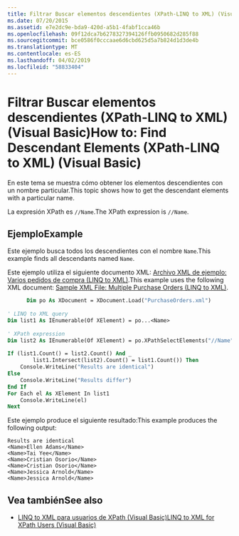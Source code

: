 ```yaml
---
title: Filtrar Buscar elementos descendientes (XPath-LINQ to XML) (Visual Basic)
ms.date: 07/20/2015
ms.assetid: e7e2dc9e-bda9-420d-a5b1-4fabf1cca46b
ms.openlocfilehash: 09f12dca7b6278327394126ffb0950682d285f88
ms.sourcegitcommit: bce0586f0cccaae6d6cbd625d5a7b824d1d3de4b
ms.translationtype: MT
ms.contentlocale: es-ES
ms.lasthandoff: 04/02/2019
ms.locfileid: "58833404"
---
```

# <a name="how-to-find-descendant-elements-xpath-linq-to-xml-visual-basic"></a><span data-ttu-id="cbdf8-102">Filtrar Buscar elementos descendientes (XPath-LINQ to XML) (Visual Basic)</span><span class="sxs-lookup"><span data-stu-id="cbdf8-102">How to: Find Descendant Elements (XPath-LINQ to XML) (Visual Basic)</span></span>
<span data-ttu-id="cbdf8-103">En este tema se muestra cómo obtener los elementos descendientes con un nombre particular.</span><span class="sxs-lookup"><span data-stu-id="cbdf8-103">This topic shows how to get the descendant elements with a particular name.</span></span>  
  
 <span data-ttu-id="cbdf8-104">La expresión XPath es `//Name`.</span><span class="sxs-lookup"><span data-stu-id="cbdf8-104">The XPath expression is `//Name`.</span></span>  
  
## <a name="example"></a><span data-ttu-id="cbdf8-105">Ejemplo</span><span class="sxs-lookup"><span data-stu-id="cbdf8-105">Example</span></span>  
 <span data-ttu-id="cbdf8-106">Este ejemplo busca todos los descendientes con el nombre `Name`.</span><span class="sxs-lookup"><span data-stu-id="cbdf8-106">This example finds all descendants named `Name`.</span></span>  
  
 <span data-ttu-id="cbdf8-107">Este ejemplo utiliza el siguiente documento XML: [Archivo XML de ejemplo: Varios pedidos de compra (LINQ to XML)](../../../../visual-basic/programming-guide/concepts/linq/sample-xml-file-multiple-purchase-orders-linq-to-xml.md).</span><span class="sxs-lookup"><span data-stu-id="cbdf8-107">This example uses the following XML document: [Sample XML File: Multiple Purchase Orders (LINQ to XML)](../../../../visual-basic/programming-guide/concepts/linq/sample-xml-file-multiple-purchase-orders-linq-to-xml.md).</span></span>  
  
```vb  
      Dim po As XDocument = XDocument.Load("PurchaseOrders.xml")  
  
' LINQ to XML query  
Dim list1 As IEnumerable(Of XElement) = po...<Name>  
  
' XPath expression  
Dim list2 As IEnumerable(Of XElement) = po.XPathSelectElements("//Name")  
  
If (list1.Count() = list2.Count() And _  
        list1.Intersect(list2).Count() = list1.Count()) Then  
    Console.WriteLine("Results are identical")  
Else  
    Console.WriteLine("Results differ")  
End If  
For Each el As XElement In list1  
    Console.WriteLine(el)  
Next  
```  
  
 <span data-ttu-id="cbdf8-108">Este ejemplo produce el siguiente resultado:</span><span class="sxs-lookup"><span data-stu-id="cbdf8-108">This example produces the following output:</span></span>  
  
```  
Results are identical  
<Name>Ellen Adams</Name>  
<Name>Tai Yee</Name>  
<Name>Cristian Osorio</Name>  
<Name>Cristian Osorio</Name>  
<Name>Jessica Arnold</Name>  
<Name>Jessica Arnold</Name>  
```  
  
## <a name="see-also"></a><span data-ttu-id="cbdf8-109">Vea también</span><span class="sxs-lookup"><span data-stu-id="cbdf8-109">See also</span></span>

- [<span data-ttu-id="cbdf8-110">LINQ to XML para usuarios de XPath (Visual Basic)</span><span class="sxs-lookup"><span data-stu-id="cbdf8-110">LINQ to XML for XPath Users (Visual Basic)</span></span>](../../../../visual-basic/programming-guide/concepts/linq/linq-to-xml-for-xpath-users.md)

